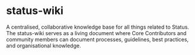 # status-wiki
A centralised, collaborative knowledge base for all things related to Status. The status-wiki serves as a living document where Core Contributors and community members can document processes, guidelines, best practices, and organisational knowledge.
